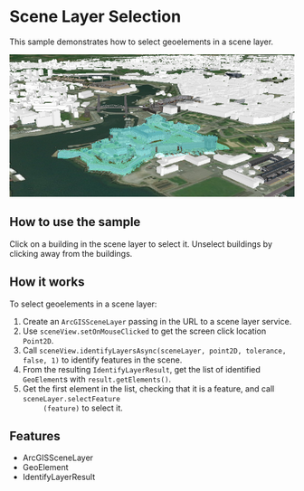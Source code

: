 <h1>Scene Layer Selection</h1>

<p>This sample demonstrates how to select geoelements in a scene layer.</p>

<p><img src="SceneLayerSelection.png"></p>

<h2>How to use the sample</h2>

<p>Click on a building in the scene layer to select it. Unselect buildings by clicking away from the buildings.</p>

<h2>How it works</h2>

<p>To select geoelements in a scene layer:</p>

<ol>
    <li>Create an <code>ArcGISSceneLayer</code> passing in the URL to a scene layer service.</li>
    <li>Use <code>sceneView.setOnMouseClicked</code> to get the screen click location <code>Point2D</code>.</li>
    <li>Call <code>sceneView.identifyLayersAsync(sceneLayer, point2D, tolerance, false, 1)</code> to identify features 
    in the scene.</li>
    <li>From the resulting <code>IdentifyLayerResult</code>, get the list of identified <code>GeoElement</code>s with
     <code>result.getElements()</code>.</li>
     <li>Get the first element in the list, checking that it is a feature, and call <code>sceneLayer.selectFeature
     (feature)</code> to select it.</li>
</ol>

<h2>Features</h2> 

<ul>
    <li>ArcGISSceneLayer</li>
    <li>GeoElement</li>
    <li>IdentifyLayerResult</li>
</ul>
